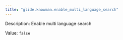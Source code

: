```yaml
---
title: "glide.knowman.enable_multi_language_search"
---
```


Description: Enable multi language search

Value: `false`